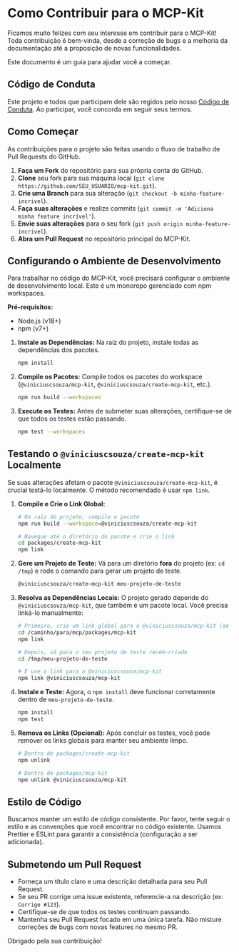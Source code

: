 # Como Contribuir para o MCP-Kit

Ficamos muito felizes com seu interesse em contribuir para o MCP-Kit! Toda contribuição é bem-vinda, desde a correção de bugs e a melhoria da documentação até a proposição de novas funcionalidades.

Este documento é um guia para ajudar você a começar.

## Código de Conduta

Este projeto e todos que participam dele são regidos pelo nosso [Código de Conduta](CODE_OF_CONDUCT.md). Ao participar, você concorda em seguir seus termos.

## Como Começar

As contribuições para o projeto são feitas usando o fluxo de trabalho de Pull Requests do GitHub.

1.  **Faça um Fork** do repositório para sua própria conta do GitHub.
2.  **Clone** seu fork para sua máquina local (`git clone https://github.com/SEU_USUARIO/mcp-kit.git`).
3.  **Crie uma Branch** para sua alteração (`git checkout -b minha-feature-incrivel`).
4.  **Faça suas alterações** e realize commits (`git commit -m 'Adiciona minha feature incrível'`).
5.  **Envie suas alterações** para o seu fork (`git push origin minha-feature-incrivel`).
6.  **Abra um Pull Request** no repositório principal do MCP-Kit.

## Configurando o Ambiente de Desenvolvimento

Para trabalhar no código do MCP-Kit, você precisará configurar o ambiente de desenvolvimento local. Este é um monorepo gerenciado com npm workspaces.

**Pré-requisitos:**
- Node.js (v18+)
- npm (v7+)

1.  **Instale as Dependências:** Na raiz do projeto, instale todas as dependências dos pacotes.
    ```bash
    npm install
    ```

2.  **Compile os Pacotes:** Compile todos os pacotes do workspace (`@viniciuscsouza/mcp-kit`, `@viniciuscsouza/create-mcp-kit`, etc.).
    ```bash
    npm run build --workspaces
    ```

3.  **Execute os Testes:** Antes de submeter suas alterações, certifique-se de que todos os testes estão passando.
    ```bash
    npm test --workspaces
    ```

## Testando o `@viniciuscsouza/create-mcp-kit` Localmente

Se suas alterações afetam o pacote `@viniciuscsouza/create-mcp-kit`, é crucial testá-lo localmente. O método recomendado é usar `npm link`.

1.  **Compile e Crie o Link Global:**
    ```bash
    # Na raiz do projeto, compile o pacote
    npm run build --workspace=@viniciuscsouza/create-mcp-kit
    
    # Navegue até o diretório do pacote e crie o link
    cd packages/create-mcp-kit
    npm link
    ```

2.  **Gere um Projeto de Teste:**
    Vá para um diretório **fora** do projeto (ex: `cd /tmp`) e rode o comando para gerar um projeto de teste.
    ```bash
    @viniciuscsouza/create-mcp-kit meu-projeto-de-teste
    ```

3.  **Resolva as Dependências Locais:**
    O projeto gerado depende do `@viniciuscsouza/mcp-kit`, que também é um pacote local. Você precisa linká-lo manualmente:
    ```bash
    # Primeiro, crie um link global para o @viniciuscsouza/mcp-kit (se ainda não o fez)
    cd /caminho/para/mcp/packages/mcp-kit
    npm link

    # Depois, vá para o seu projeto de teste recém-criado
    cd /tmp/meu-projeto-de-teste

    # E use o link para o @viniciuscsouza/mcp-kit
    npm link @viniciuscsouza/mcp-kit
    ```

4.  **Instale e Teste:**
    Agora, o `npm install` deve funcionar corretamente dentro de `meu-projeto-de-teste`.
    ```bash
    npm install
    npm test
    ```

5.  **Remova os Links (Opcional):**
    Após concluir os testes, você pode remover os links globais para manter seu ambiente limpo.
    ```bash
    # Dentro de packages/create-mcp-kit
    npm unlink

    # Dentro de packages/mcp-kit
    npm unlink @viniciuscsouza/mcp-kit
    ```

## Estilo de Código

Buscamos manter um estilo de código consistente. Por favor, tente seguir o estilo e as convenções que você encontrar no código existente. Usamos Prettier e ESLint para garantir a consistência (configuração a ser adicionada).

## Submetendo um Pull Request

-   Forneça um título claro e uma descrição detalhada para seu Pull Request.
-   Se seu PR corrige uma issue existente, referencie-a na descrição (ex: `Corrige #123`).
-   Certifique-se de que todos os testes continuam passando.
-   Mantenha seu Pull Request focado em uma única tarefa. Não misture correções de bugs com novas features no mesmo PR.

Obrigado pela sua contribuição!
